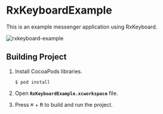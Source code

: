 # RxKeyboardExample

This is an example messenger application using RxKeyboard.

![rxkeyboard-example](https://cloud.githubusercontent.com/assets/931655/22062707/625eea7a-ddbe-11e6-9984-529abae1bd1a.gif)

## Building Project

1. Install CocoaPods libraries.

    ```console
    $ pod install
    ```

2. Open **`RxKeyboardExample.xcworkspace`** file.
3. Press <kbd>⌘</kbd> + <kbd>R</kbd> to build and run the project.
